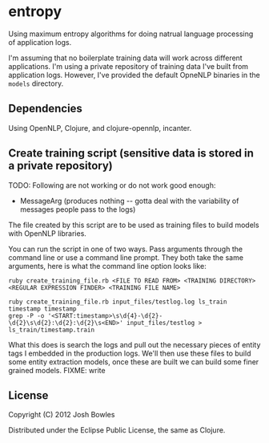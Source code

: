 # entropy
Using maximum entropy algorithms for doing natrual language processing of application logs. 

I'm assuming that no boilerplate training data will work across different applications. I'm using a private repository of training data I've built from application logs. However, I've provided the default OpneNLP binaries in the `models` directory.

## Dependencies
Using OpenNLP, Clojure, and clojure-opennlp, incanter.

## Create training script (sensitive data is stored in a private repository)
TODO: Following are not working or do not work good enough:

* MessageArg (produces nothing -- gotta deal with the variability of messages people pass to the logs)

The file created by this script are to be used as training files to build models with OpenNLP libraries.

You can run the script in one of two ways. Pass arguments through the command line or use a command line prompt. They both take the same arguments, here is what the command line option looks like:

```ssh
ruby create_training_file.rb <FILE TO READ FROM> <TRAINING DIRECTORY> <REGULAR EXPRESSION FINDER> <TRAINING FILE NAME>

ruby create_training_file.rb input_files/testlog.log ls_train timestamp timestamp
grep -P -o '<START:timestamp>\s\d{4}-\d{2}-\d{2}\s\d{2}:\d{2}:\d{2}\s<END>' input_files/testlog > ls_train/timestamp.train
```

What this does is search the logs and pull out the necessary pieces of entity tags I embedded in the production logs. We'll then use these files to build some entity extraction models, once these are built we can build some finer grained models. 
FIXME: write

## License

Copyright (C) 2012 Josh Bowles

Distributed under the Eclipse Public License, the same as Clojure.
